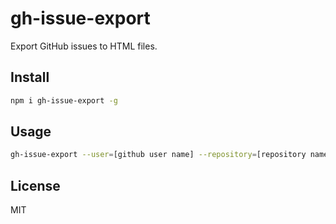 # gh-issue-export

Export GitHub issues to HTML files.

## Install

```sh
npm i gh-issue-export -g
```

## Usage

```sh
gh-issue-export --user=[github user name] --repository=[repository name] --output=[path to directory] --token=[token (in case private repo)] --verbose
```

## License

MIT
